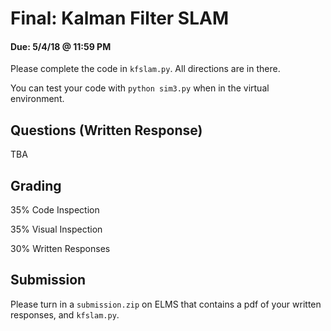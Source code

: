 # Final: Kalman Filter SLAM
#### Due: 5/4/18 @ 11:59 PM

Please complete the code in `kfslam.py`. All directions are in there.

You can test your code with `python sim3.py` when in the virtual environment.

## Questions (Written Response)
TBA

## Grading
35% Code Inspection

35% Visual Inspection

30% Written Responses

## Submission
Please turn in a `submission.zip` on ELMS that contains a pdf of your written responses, and `kfslam.py`.

